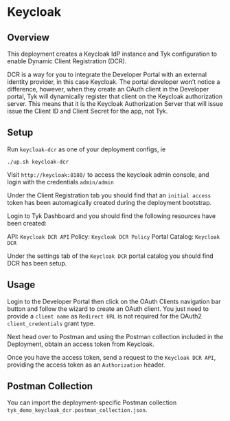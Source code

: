 # Keycloak

## Overview

This deployment creates a Keycloak IdP instance and Tyk configuration to enable Dynamic Client Registration (DCR).

DCR is a way for you to integrate the Developer Portal with an external identity provider, in this case Keycloak. The portal developer won’t notice a difference, however, when they create an OAuth client in the Developer portal, Tyk will dynamically register that client on the Keycloak authorization server. This means that it is the Keycloak Authorization Server that will issue issue the Client ID and Client Secret for the app, not Tyk.

## Setup

Run `keycloak-dcr` as one of your deployment configs, ie 
```
./up.sh keycloak-dcr
```

Visit `http://keycloak:8180/` to access the keycloak admin console, and login with the credentials `admin/admin`

Under the Client Registration tab you should find that an `initial access` token has been automagically created during the deployment bootstrap.

Login to Tyk Dashboard and you should find the following resources have been created:

API: `Keycloak DCR API`
Policy: `Keycloak DCR Policy`
Portal Catalog: `Keycloak DCR`

Under the settings tab of the `Keycloak DCR` portal catalog you should find DCR has been setup.

## Usage

Login to the Developer Portal then click on the OAuth Clients navigation bar button and follow the wizard to create an OAuth client.  You just need to provide a `client name` as `Redirect URL` is not required for the OAuth2 `client_credentials` grant type.

Next head over to Postman and using the Postman collection included in the Deployment, obtain an access token from Keycloak.

Once you have the access token, send a request to the `Keycloak DCR API`, providing the access token as an `Authorization` header.


## Postman Collection

You can import the deployment-specific Postman collection `tyk_demo_keycloak_dcr.postman_collection.json`.